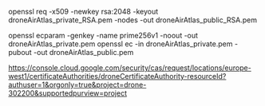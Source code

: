 
openssl req -x509 -newkey rsa:2048 -keyout droneAirAtlas_private_RSA.pem -nodes -out droneAirAtlas_public_RSA.pem 

openssl ecparam -genkey -name prime256v1 -noout -out droneAirAtlas_private.pem
openssl ec -in droneAirAtlas_private.pem -pubout -out droneAirAtlas_public.pem



https://console.cloud.google.com/security/cas/request/locations/europe-west1/certificateAuthorities/droneCertificateAuthority-resourceId?authuser=1&orgonly=true&project=drone-302200&supportedpurview=project
